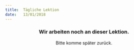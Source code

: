 ```yaml
---
title:  Tägliche Lektion
date:   13/01/2018
---
```


### <center>Wir arbeiten noch an dieser Lektion.</center>
<center>Bitte komme später zurück.</center>